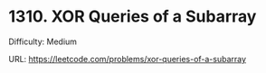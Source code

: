 # 1310. XOR Queries of a Subarray

Difficulty: Medium

URL: https://leetcode.com/problems/xor-queries-of-a-subarray

